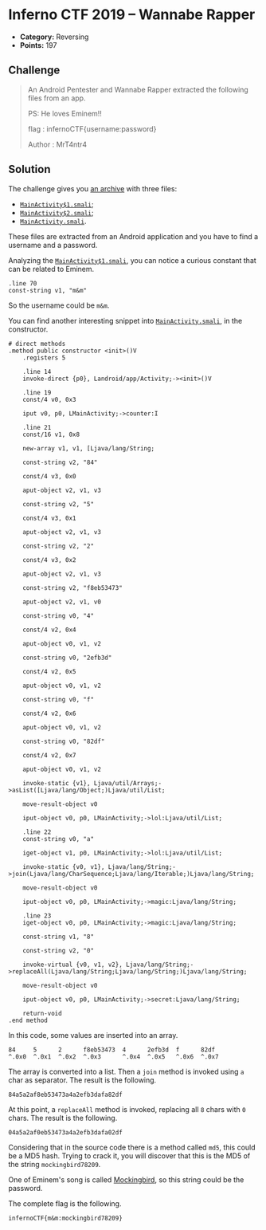 # Inferno CTF 2019 – Wannabe Rapper

* **Category:** Reversing
* **Points:** 197

## Challenge

> An Android Pentester and Wannabe Rapper extracted the following files from an app.
> 
> PS: He loves Eminem!!
> 
> flag : infernoCTF{username:password}
> 
> Author : MrT4ntr4

## Solution

The challenge gives you [an archive](wannabe_rapper.zip) with three files:
* [`MainActivity$1.smali`](wannabe_rapper/MainActivity$1.smali);
* [`MainActivity$2.smali`](wannabe_rapper/MainActivity$2.smali);
* [`MainActivity.smali`](wannabe_rapper/MainActivity.smali).

These files are extracted from an Android application and you have to find a username and a password.

Analyzing the [`MainActivity$1.smali`](wannabe_rapper/MainActivity$1.smali), you can notice a curious constant that can be related to Eminem.

```
.line 70
const-string v1, "m&m"
```

So the username could be `m&m`.

You can find another interesting snippet into [`MainActivity.smali`](wannabe_rapper/MainActivity.smali), in the constructor.

```
# direct methods
.method public constructor <init>()V
    .registers 5

    .line 14
    invoke-direct {p0}, Landroid/app/Activity;-><init>()V

    .line 19
    const/4 v0, 0x3

    iput v0, p0, LMainActivity;->counter:I

    .line 21
    const/16 v1, 0x8

    new-array v1, v1, [Ljava/lang/String;

    const-string v2, "84"

    const/4 v3, 0x0

    aput-object v2, v1, v3

    const-string v2, "5"

    const/4 v3, 0x1

    aput-object v2, v1, v3

    const-string v2, "2"

    const/4 v3, 0x2

    aput-object v2, v1, v3

    const-string v2, "f8eb53473"

    aput-object v2, v1, v0

    const-string v0, "4"

    const/4 v2, 0x4

    aput-object v0, v1, v2

    const-string v0, "2efb3d"

    const/4 v2, 0x5

    aput-object v0, v1, v2

    const-string v0, "f"

    const/4 v2, 0x6

    aput-object v0, v1, v2

    const-string v0, "82df"

    const/4 v2, 0x7

    aput-object v0, v1, v2

    invoke-static {v1}, Ljava/util/Arrays;->asList([Ljava/lang/Object;)Ljava/util/List;

    move-result-object v0

    iput-object v0, p0, LMainActivity;->lol:Ljava/util/List;

    .line 22
    const-string v0, "a"

    iget-object v1, p0, LMainActivity;->lol:Ljava/util/List;

    invoke-static {v0, v1}, Ljava/lang/String;->join(Ljava/lang/CharSequence;Ljava/lang/Iterable;)Ljava/lang/String;

    move-result-object v0

    iput-object v0, p0, LMainActivity;->magic:Ljava/lang/String;

    .line 23
    iget-object v0, p0, LMainActivity;->magic:Ljava/lang/String;

    const-string v1, "8"

    const-string v2, "0"

    invoke-virtual {v0, v1, v2}, Ljava/lang/String;->replaceAll(Ljava/lang/String;Ljava/lang/String;)Ljava/lang/String;

    move-result-object v0

    iput-object v0, p0, LMainActivity;->secret:Ljava/lang/String;

    return-void
.end method
```

In this code, some values are inserted into an array.

```
84     5      2      f8eb53473  4      2efb3d  f      82df
^.0x0  ^.0x1  ^.0x2  ^.0x3      ^.0x4  ^.0x5   ^.0x6  ^.0x7
```

The array is converted into a list. Then a `join` method is invoked using `a` char as separator. The result is the following.

```
84a5a2af8eb53473a4a2efb3dafa82df
```

At this point, a `replaceAll` method is invoked, replacing all `8` chars with `0` chars. The result is the following.

```
04a5a2af0eb53473a4a2efb3dafa02df
```

Considering that in the source code there is a method called `md5`, this could be a MD5 hash. Trying to crack it, you will discover that this is the MD5 of the string `mockingbird78209`.

One of Eminem's song is called [Mockingbird](https://www.youtube.com/watch?v=S9bCLPwzSC0), so this string could be the password.

The complete flag is the following.

```
infernoCTF{m&m:mockingbird78209}
```